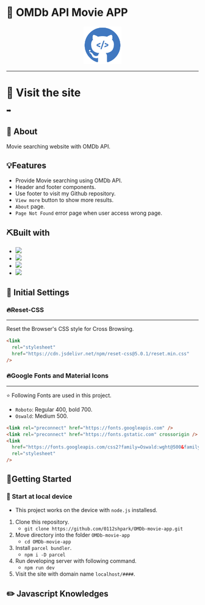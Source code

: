 # 🎥 OMDb API Movie APP

<div align="center">
<img width=" 100px" height=100px src ="./images/markdown_logo.png" alt = "logo">
</div>

---

# :bell: Visit the site

➡️

## 🧐 About

Movie searching website with OMDb API.

## 💡Features

- Provide Movie searching using OMDb API.
- Header and footer components.
- Use footer to visit my Github repository.
- `View more` button to show more results.
- `About` page.
- `Page Not Found` error page when user access wrong page.

## ⛏️Built with

- <img src="https://img.shields.io/badge/CSS3-1572B6?style=for-the-badge&logo=css3&logoColor=white">
- <img src="https://img.shields.io/badge/HTML5-E34F26?style=for-the-badge&logo=html5&logoColor=white">
- <img src ="https://img.shields.io/badge/JavaScript-323330?style=for-the-badge&logo=javascript&logoColor=F7DF1E">
- <img src="https://img.shields.io/badge/VSCode-0078D4?style=for-the-badge&logo=visual%20studio%20code&logoColor=white">

## 📑 Initial Settings

<h3>🔥Reset-CSS</h3>

---

Reset the Browser's CSS style for Cross Browsing.

```html
<link
  rel="stylesheet"
  href="https://cdn.jsdelivr.net/npm/reset-css@5.0.1/reset.min.css"
/>
```

<h3>🔥Google Fonts and Material Icons</h3>

---

⭐ Following Fonts are used in this project.

- `Roboto`: Regular 400, bold 700.
- `Oswald`: Medium 500.

```html
<link rel="preconnect" href="https://fonts.googleapis.com" />
<link rel="preconnect" href="https://fonts.gstatic.com" crossorigin />
<link
  href="https://fonts.googleapis.com/css2?family=Oswald:wght@500&family=Roboto:wght@400;700&display=swap"
  rel="stylesheet"
/>
```

## 🏃Getting Started

### 📌 Start at local device

- This project works on the device with `node.js` installesd.

1. Clone this repository.
   - `git clone https://github.com/0112shpark/OMDb-movie-app.git`
2. Move directory into the folder `OMDb-movie-app`
   - `cd OMDb-movie-app`
3. Install `parcel bundler`.
   - `npm i -D parcel `
4. Run developing server with following command.
   - `npm run dev`
5. Visit the site with domain name `localhost/####`.

## ✏️ Javascript Knowledges

